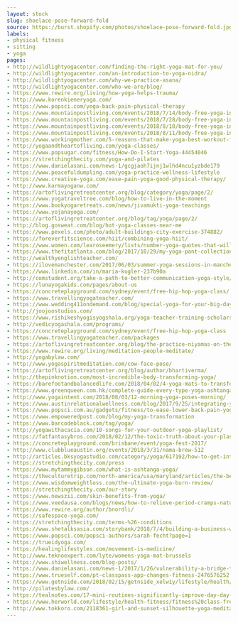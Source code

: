```yaml
---
layout: stock
slug: shoelace-pose-forward-fold
source: https://burst.shopify.com/photos/shoelace-pose-forward-fold.jpg
labels:
- physical fitness
- sitting
- yoga
pages:
- http://wildlightyogacenter.com/finding-the-right-yoga-mat-for-you/
- http://wildlightyogacenter.com/an-introduction-to-yoga-nidra/
- http://wildlightyogacenter.com/why-we-practice-asana/
- http://wildlightyogacenter.com/who-we-are/blog/
- https://www.rewire.org/living/how-yoga-helps-trauma/
- http://www.korenkieneryoga.com/
- https://www.popsci.com/yoga-back-pain-physical-therapy
- https://www.mountainpostliving.com/events/2018/7/14/body-free-yoga-in-the-park
- https://www.mountainpostliving.com/events/2018/7/28/body-free-yoga-in-the-park
- https://www.mountainpostliving.com/events/2018/8/18/body-free-yoga-in-the-park
- https://www.mountainpostliving.com/events/2018/8/11/body-free-yoga-in-the-park
- https://www.workingmother.com/5-reasons-that-make-yoga-best-workout-for-working-moms
- http://yogaandtheartofliving.com/yoga-classes/
- https://www.popsugar.com/fitness/How-Do-I-Start-Yoga-44454046
- https://stretchingthecity.com/yoga-and-pilates
- https://www.danielasani.com/news-1/gcgjaoh7ijnj1wlhd4ncu1yzbde179
- https://www.peacefuldumpling.com/yoga-practice-wellness-lifestyle
- https://www.creative-yoga.com/ease-pain-yoga-good-physical-therapy/
- http://www.karmayoganw.com/
- https://artoflivingretreatcenter.org/blog/category/yoga/page/2/
- https://www.yogatraveltree.com/blog/how-to-live-in-the-moment
- https://www.bookyogaretreats.com/news/jivamukti-yoga-teachings
- https://www.yojanayoga.com/
- https://artoflivingretreatcenter.org/blog/tag/yoga/page/2/
- http://blog.gosweat.com/blog/hot-yoga-classes-near-me
- https://www.pexels.com/photo/adult-buildings-city-exercise-374882/
- https://foreverfitscience.com/hiit/combining-yoga-hiit/
- https://www.women.com/learoseemery/lists/number-yoga-quotes-that-will-inspire-you-to-live-your-best-life
- https://www.thefitatlanta.com/blog/2017/10/29/my-yoga-pant-collection-is-worth-more-than-my-condo
- http://wealthyenglishteacher.com/
- https://ilovemanchester.com/2017/06/03/summer-yoga-sessions-in-manchester-that-could-extend-your-life.aspx
- https://www.linkedin.com/in/maria-kugler-237b90a
- http://comstudent.org/take-a-path-to-better-communication-yoga-style/
- https://lunayogakids.com/pages/about-us
- https://concreteplayground.com/sydney/event/free-hip-hop-yoga-class/
- https://www.travellingyogateacher.com/
- https://www.wedding411ondemand.com/blog/special-yoga-for-your-big-day-prep/
- http://joojoostudios.com/
- https://www.rishikeshyogisyogshala.org/yoga-teacher-training-scholarship-india/
- http://vedicyogashala.com/programs/
- https://concreteplayground.com/sydney/event/free-hip-hop-yoga-class
- https://www.travellingyogateacher.com/packages
- https://artoflivingretreatcenter.org/blog/the-practice-niyamas-on-the-mat/
- https://www.rewire.org/living/meditation-people-meditate/
- http://yogabylaw.com/
- http://www.yogaspiritmeditation.com/cow-face-pose/
- https://artoflivingretreatcenter.org/blog/author/bhartiverma/
- http://thepinknotion.com/most-incredible-body-transforming-yoga/
- https://barefootandbalancedlife.com/2018/04/02/4-yoga-mats-to-transform-your-practice/
- https://www.greenqueen.com.hk/complete-guide-every-type-yoga-ashtanga-yin/
- http://www.yogaintent.com/2018/08/03/12-morning-yoga-poses-morning/
- https://www.austinrelationalwellness.com/blog/2017/9/25/integrating-yoga-with-the-enneagram-with-abi-robins
- https://www.popsci.com.au/gadgets/fitness/to-ease-lower-back-pain-yoga-might-be-just-as-good-as-physical-therapy,466192
- https://www.empoweredpost.com/blog/my-yoga-transformation
- https://www.barcodeblack.com/tag/yoga/
- http://yogawithacacia.com/10-songs-for-your-outdoor-yoga-playlist/
- https://fatfantasybros.com/2018/02/12/the-toxic-truth-about-your-plastic-yoga-mat/
- https://concreteplayground.com/brisbane/event/yoga-fest-2017/
- http://www.clubblueaustin.org/events/2018/3/31/nama-brew-512
- http://articles.bksyogastudio.com/category/yoga/617192/how-to-get-into-yoga-without-being-good-at-it
- https://stretchingthecity.com/press
- https://www.mytammygibson.com/what-is-ashtanga-yoga/
- https://theculturetrip.com/north-america/usa/maryland/articles/the-best-outdoor-workout-classes-in-baltimore/
- https://www.wisdomweightloss.com/the-ultimate-yoga-burn-review/
- https://stretchingthecity.com/our-story
- https://www.newszii.com/skin-benefits-from-yoga/
- https://www.veedausa.com/blogs/news/how-to-relieve-period-cramps-naturally
- https://www.rewire.org/author/bnordli/
- https://safespace-yoga.com/
- https://stretchingthecity.com/terms-%26-conditions
- https://www.shetalksasia.com/storybank/2018/7/4/building-a-business-with-love
- https://www.popsci.com/popsci-authors/sarah-fecht?page=1
- https://trueidyoga.com/
- https://healinglifestyles.com/movement-is-medicine/
- http://www.teknoexpert.com/lyte/womens-yoga-mat-brussels
- https://www.shiwellness.com/blog-posts/
- https://www.danielasani.com/news-1/2017/1/26/vulnerability-a-bridge-through-better-connections
- https://www.trueself.com/pt-classpass-app-changes-fitness-2476576252.html
- https://www.getnside.com/2018/02/15/getnside_xelw1y/lifestyle/health/1218/7-stretches-for-reducing-morning-stiffness/
- http://pilatesbylaw.com/
- https://tealnotes.com/17-mini-routines-significantly-improve-day-day-life-definitely-try/
- https://www.herworld.com/lifestyle/health-fitness/fitness%20class-free-singapore
- http://www.tokkoro.com/2118361-girl-and-sunset-silhouette-yoga-meditation-girl-on-the-background-of.html
---
```

